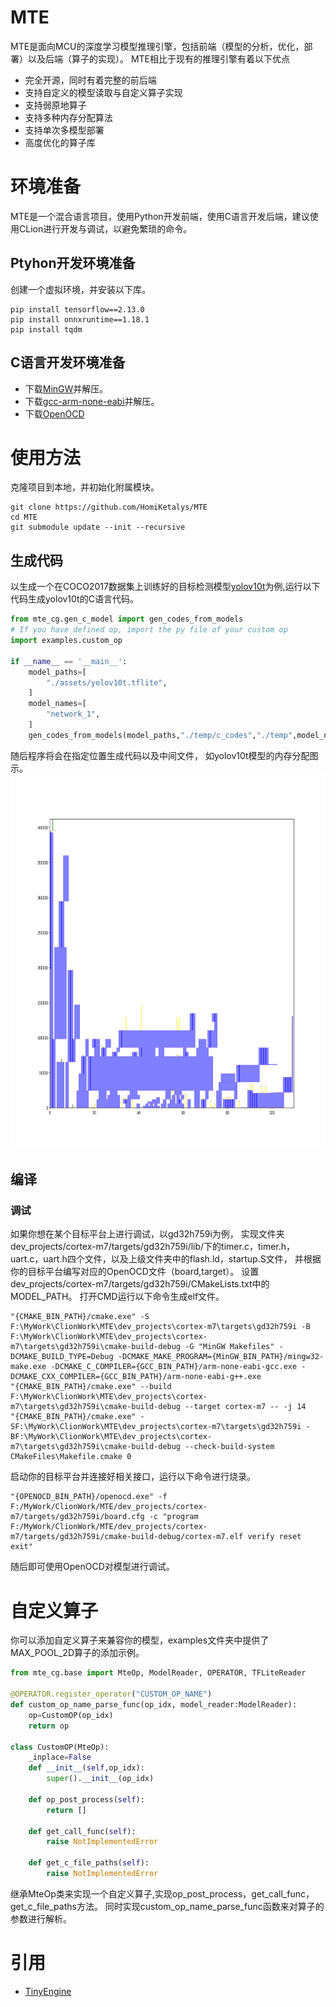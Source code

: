 # MTE
MTE是面向MCU的深度学习模型推理引擎，包括前端（模型的分析，优化，部署）以及后端（算子的实现）。
MTE相比于现有的推理引擎有着以下优点
 - 完全开源，同时有着完整的前后端
 - 支持自定义的模型读取与自定义算子实现
 - 支持弱原地算子
 - 支持多种内存分配算法
 - 支持单次多模型部署
 - 高度优化的算子库
# 环境准备
MTE是一个混合语言项目，使用Python开发前端，使用C语言开发后端，建议使用CLion进行开发与调试，以避免繁琐的命令。
## Ptyhon开发环境准备
创建一个虚拟环境，并安装以下库。

```angular2html
pip install tensorflow==2.13.0
pip install onnxruntime==1.18.1
pip install tqdm 
```

## C语言开发环境准备
 - 下载[MinGW](https://github.com/niXman/mingw-builds-binaries/releases)并解压。
 - 下载[gcc-arm-none-eabi](https://developer.arm.com/downloads/-/gnu-rm)并解压。
 - 下载[OpenOCD](https://www.openocd.org/)

# 使用方法
克隆项目到本地，并初始化附属模块。

```angular2html
git clone https://github.com/HomiKetalys/MTE
cd MTE
git submodule update --init --recursive
```

## 生成代码

以生成一个在COCO2017数据集上训练好的目标检测模型[yolov10t](assets/yolov10t.tflite)为例,运行以下代码生成yolov10t的C语言代码。
```python
from mte_cg.gen_c_model import gen_codes_from_models
# If you have defined op, import the py file of your custom op
import examples.custom_op

if __name__ == '__main__':
    model_paths=[
        "./assets/yolov10t.tflite",
    ]
    model_names=[
        "network_1",
    ]
    gen_codes_from_models(model_paths,"./temp/c_codes","./temp",model_names=model_names)
```
随后程序将会在指定位置生成代码以及中间文件， 如yolov10t模型的内存分配图示。
<img src="assets/yolov10t_mem.png" width="800" height="600" alt="yolov10t_mem">

## 编译

### 调试
如果你想在某个目标平台上进行调试，以gd32h759i为例，
实现文件夹dev_projects/cortex-m7/targets/gd32h759i/lib/下的timer.c，timer.h，uart.c，uart.h四个文件，以及上级文件夹中的flash.ld，startup.S文件，
并根据你的目标平台编写对应的OpenOCD文件（board,target）。
设置dev_projects/cortex-m7/targets/gd32h759i/CMakeLists.txt中的MODEL_PATH。
打开CMD运行以下命令生成elf文件。
```
"{CMAKE_BIN_PATH}/cmake.exe" -S F:\MyWork\ClionWork\MTE\dev_projects\cortex-m7\targets\gd32h759i -B F:\MyWork\ClionWork\MTE\dev_projects\cortex-m7\targets\gd32h759i\cmake-build-debug -G "MinGW Makefiles" -DCMAKE_BUILD_TYPE=Debug -DCMAKE_MAKE_PROGRAM={MinGW_BIN_PATH}/mingw32-make.exe -DCMAKE_C_COMPILER={GCC_BIN_PATH}/arm-none-eabi-gcc.exe -DCMAKE_CXX_COMPILER={GCC_BIN_PATH}/arm-none-eabi-g++.exe
"{CMAKE_BIN_PATH}/cmake.exe" --build F:\MyWork\ClionWork\MTE\dev_projects\cortex-m7\targets\gd32h759i\cmake-build-debug --target cortex-m7 -- -j 14
"{CMAKE_BIN_PATH}/cmake.exe" -SF:\MyWork\ClionWork\MTE\dev_projects\cortex-m7\targets\gd32h759i -BF:\MyWork\ClionWork\MTE\dev_projects\cortex-m7\targets\gd32h759i\cmake-build-debug --check-build-system CMakeFiles\Makefile.cmake 0
```
启动你的目标平台并连接好相关接口，运行以下命令进行烧录。
```
"{OPENOCD_BIN_PATH}/openocd.exe" -f F:/MyWork/ClionWork/MTE/dev_projects/cortex-m7/targets/gd32h759i/board.cfg -c "program F:/MyWork/ClionWork/MTE/dev_projects/cortex-m7/targets/gd32h759i/cmake-build-debug/cortex-m7.elf verify reset exit"
```
随后即可使用OpenOCD对模型进行调试。

# 自定义算子
你可以添加自定义算子来兼容你的模型，examples文件夹中提供了MAX_POOL_2D算子的添加示例。
```python
from mte_cg.base import MteOp, ModelReader, OPERATOR, TFLiteReader

@OPERATOR.register_operator("CUSTOM_OP_NAME")
def custom_op_name_parse_func(op_idx, model_reader:ModelReader):
    op=CustomOP(op_idx)
    return op

class CustomOP(MteOp):
    _inplace=False
    def __init__(self,op_idx):
        super().__init__(op_idx)

    def op_post_process(self):
        return []

    def get_call_func(self):
        raise NotImplementedError
    
    def get_c_file_paths(self):
        raise NotImplementedError
```
继承MteOp类来实现一个自定义算子,实现op_post_process，get_call_func，get_c_file_paths方法。
同时实现custom_op_name_parse_func函数来对算子的参数进行解析。

# 引用
 - [TinyEngine](https://github.com/mit-han-lab/tinyengine)
